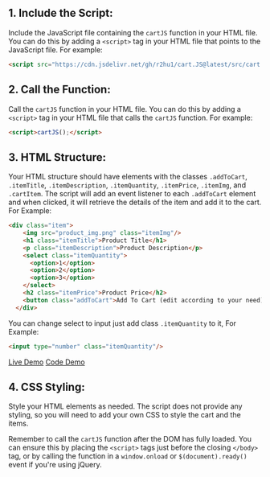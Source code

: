 ## 1. **Include the Script**: 
Include the JavaScript file containing the `cartJS` function in your HTML file. You can do this by adding a `<script>` tag in your HTML file that points to the JavaScript file. For example:

```html
<script src="https://cdn.jsdelivr.net/gh/r2hu1/cart.JS@latest/src/cart.js"></script>
```

## 2. **Call the Function**:
Call the `cartJS` function in your HTML file. You can do this by adding a `<script>` tag in your HTML file that calls the `cartJS` function. For example:

```html
<script>cartJS();</script>
```

## 3. **HTML Structure**:
Your HTML structure should have elements with the classes `.addToCart`, `.itemTitle`, `.itemDescription`, `.itemQuantity`, `.itemPrice`, `.itemImg`, and `.cartItem`. The script will add an event listener to each `.addToCart` element and when clicked, it will retrieve the details of the item and add it to the cart.
For Example:

```html
<div class="item">
    <img src="product_img.png" class="itemImg"/>
    <h1 class="itemTitle">Product Title</h1>
    <p class="itemDescription">Product Description</p>
    <select class="itemQuantity">
      <option>1</option>
      <option>2</option>
      <option>3</option>
    </select>
    <h2 class="itemPrice">Product Price</h2>
    <button class="addToCart">Add To Cart (edit according to your need)</button>
  </div>
```

You can change select to input just add class `.itemQuantity` to it, For Example:
```html
<input type="number" class="itemQuantity"/>
```

[Live Demo](https://cartsjss.r2hu1.repl.co/)
[Code Demo](https://replit.com/@r2hu1/cartsjss#index.html)

## 4. **CSS Styling**:
Style your HTML elements as needed. The script does not provide any styling, so you will need to add your own CSS to style the cart and the items.

Remember to call the `cartJS` function after the DOM has fully loaded. You can ensure this by placing the `<script>` tags just before the closing `</body>` tag, or by calling the function in a `window.onload` or `$(document).ready()` event if you're using jQuery. 
